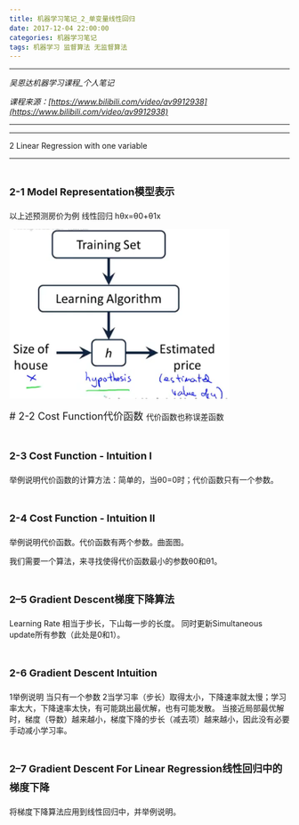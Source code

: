 ```yaml
---
title: 机器学习笔记_2_单变量线性回归
date: 2017-12-04 22:00:00
categories: 机器学习笔记
tags: 机器学习 监督算法 无监督算法
---
```


***
*吴恩达机器学习课程_个人笔记*

*课程来源：[https://www.bilibili.com/video/av9912938](https://www.bilibili.com/video/av9912938)*
***
***

2 Linear Regression with one variable

***

# <font size=4> 2-1 Model Representation模型表示 </font>
以上述预测房价为例
线性回归 hθx=θ0+θ1x

![avatar](/images/jiqixuexi.2.1.png)

<font size=4> #  2-2 Cost Function代价函数 </font>
代价函数也称误差函数
# <font size=4> 2-3 Cost Function - Intuition I </font>
举例说明代价函数的计算方法：简单的，当θ0=0时；代价函数只有一个参数。
# <font size=4> 2-4 Cost Function - Intuition II </font>
举例说明代价函数。代价函数有两个参数。曲面图。

我们需要一个算法，来寻找使得代价函数最小的参数θ0和θ1。
# <font size=4> 2–5 Gradient Descent梯度下降算法 </font>
Learning Rate 相当于步长，下山每一步的长度。
同时更新Simultaneous update所有参数（此处是0和1）。
 
# <font size=4> 2-6 Gradient Descent Intuition </font>
1举例说明 当只有一个参数
2当学习率（步长）取得太小，下降速率就太慢；学习率太大，下降速率太快，有可能跳出最优解，也有可能发散。
当接近局部最优解时，梯度（导数）越来越小，梯度下降的步长（减去项）越来越小，因此没有必要手动减小学习率。
# <font size=4> 2–7  Gradient Descent For Linear Regression线性回归中的梯度下降 </font>
将梯度下降算法应用到线性回归中，并举例说明。